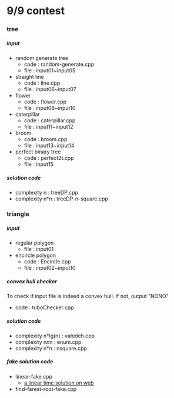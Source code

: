 # 9/9 contest
### tree
##### input
* random generate tree
  * code : random-generate.cpp
  * file : input01~input05
* straight line
  * code : line.cpp
  * file : input06~input07
* flower
  * code : flower.cpp
  * file : input08~input10
* caterpillar
  * code : caterpillar.cpp
  * file : input11~input12
* broom
  * code : broom.cpp
  * file : input13~input14
* perfect binary tree
  * code : perfect2t.cpp
  * file : input15
##### solution code
* complexity n : treeDP.cpp
* complexity n*n : treeDP-n-square.cpp
### triangle
##### input
* regular polygon
  * file : input01
* encircle polygon
  * code : Encircle.cpp
  * file : input02~input10
##### convex hull checker
To check if input file is indeed a convex hull. If not, output "NONO"
* code : tuboChecker.cpp
##### solution code
* complexity n*lg(n) : vahideh.cpp
* complexity n*n*n : enum.cpp
* complexity n*n : nsquare.cpp
##### fake solution code
* linear-fake.cpp
  * [a linear time solution on web](https://stackoverflow.com/questions/1621364/how-to-find-largest-triangle-in-convex-hull-aside-from-brute-force-search)
* find-farest-root-fake.cpp
